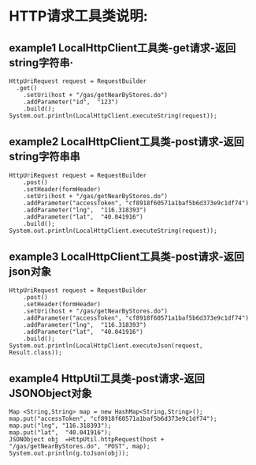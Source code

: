 # HTTP请求工具类说明:

## example1 LocalHttpClient工具类-get请求-返回string字符串·
```
HttpUriRequest request = RequestBuilder
  .get()
	.setUri(host + "/gas/getNearByStores.do")
	.addParameter("id",  "123")
	.build();
System.out.println(LocalHttpClient.executeString(request));
```

## example2 LocalHttpClient工具类-post请求-返回string字符串串
```
HttpUriRequest request = RequestBuilder
	.post()
	.setHeader(formHeader)
	.setUri(host + "/gas/getNearByStores.do")
	.addParameter("accessToken", "cf8918f60571a1baf5b6d373e9c1df74")
	.addParameter("lng",  "116.318393")
	.addParameter("lat",  "40.041916")
	.build();
System.out.println(LocalHttpClient.executeString(request));
```

## example3 LocalHttpClient工具类-post请求-返回json对象
```
HttpUriRequest request = RequestBuilder
	.post()
	.setHeader(formHeader)
	.setUri(host + "/gas/getNearByStores.do")
	.addParameter("accessToken", "cf8918f60571a1baf5b6d373e9c1df74")
	.addParameter("lng",  "116.318393")
	.addParameter("lat",  "40.041916")
	.build();
System.out.println(LocalHttpClient.executeJson(request, Result.class));
```


## example4 HttpUtil工具类-post请求-返回JSONObject对象
```
Map <String,String> map = new HashMap<String,String>();
map.put("accessToken", "cf8918f60571a1baf5b6d373e9c1df74");
map.put("lng", "116.318393");
map.put("lat",  "40.041916");
JSONObject obj  =HttpUtil.httpRequest(host + "/gas/getNearByStores.do", "POST", map);
System.out.println(g.toJson(obj));
```

